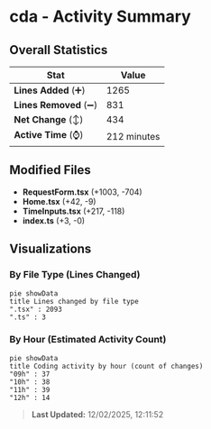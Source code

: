 # cda - Activity Summary 

## Overall Statistics

| Stat                   | Value                                                             |
| ---------------------- | ----------------------------------------------------------------- |
| **Lines Added** (➕)   | 1265                                          |
| **Lines Removed** (➖) | 831                                        |
| **Net Change** (↕)    | 434                |
| **Active Time** (⌚)   | 212 minutes |


## Modified Files
- **RequestForm.tsx** (+1003, -704)
- **Home.tsx** (+42, -9)
- **TimeInputs.tsx** (+217, -118)
- **index.ts** (+3, -0)

## Visualizations

### By File Type (Lines Changed)

```mermaid
pie showData
title Lines changed by file type
".tsx" : 2093
".ts" : 3
```

### By Hour (Estimated Activity Count)

```mermaid
pie showData
title Coding activity by hour (count of changes)
"09h" : 37
"10h" : 38
"11h" : 39
"12h" : 14
```


> **Last Updated:** 12/02/2025, 12:11:52
